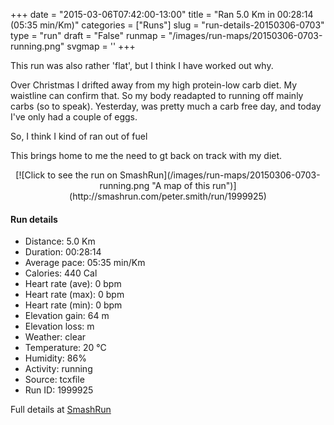 +++
date = "2015-03-06T07:42:00-13:00"
title = "Ran 5.0 Km in 00:28:14 (05:35 min/Km)"
categories = ["Runs"]
slug = "run-details-20150306-0703"
type = "run"
draft = "False"
runmap = "/images/run-maps/20150306-0703-running.png"
svgmap = '<polyline points="90 30, 67 36, 50 50, 40 57, 34 61, 13 68, 7 70, 1 66, 0 63, 4 60, 21 49, 23 48, 50 31, 64 38, 68 35, 72 35, 87 30, 89 31, 99 32, 100 33, 98 38">'
+++

This run was also rather 'flat', but I think I have worked out why. 

Over Christmas I drifted away from my high protein-low carb diet. My waistline can confirm that. So my body readapted to running off mainly carbs (so to speak). Yesterday, was pretty much a carb free day, and today I've only had a couple of eggs. 

So, I think I kind of ran out of fuel 

This brings home to me the need to gt back on track with my diet. 



<!--more-->

<center>
[![Click to see the run on SmashRun](/images/run-maps/20150306-0703-running.png "A map of this run")](http://smashrun.com/peter.smith/run/1999925)
</center>

#### Run details

* Distance: 5.0 Km
* Duration: 00:28:14
* Average pace: 05:35 min/Km
* Calories: 440 Cal
* Heart rate (ave): 0 bpm
* Heart rate (max): 0 bpm
* Heart rate (min): 0 bpm
* Elevation gain: 64 m
* Elevation loss:  m
* Weather: clear
* Temperature: 20 &deg;C
* Humidity: 86%
* Activity: running
* Source: tcxfile
* Run ID: 1999925

Full details at [SmashRun](http://smashrun.com/peter.smith/run/1999925)